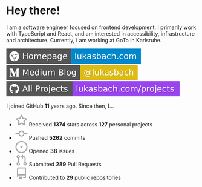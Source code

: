 # Hey there!

I am a software engineer focused on frontend development. I primarily work with TypeScript and React, and am interested in accessibility, infrastructure and architecture. Currently, I am working at GoTo in Karlsruhe.

[![Homepage](./icons/homepage.svg)](https://lukasbach.com)
[![Medium Blog](./icons/medium.svg)](https://medium.com/@lukasbach)
[![My Projects](./icons/projects.svg)](https://lukasbach.com/projects)

I joined GitHub **11** years ago. Since then, I...

- ![](./icons/star.svg) Received **1374** stars across **127** personal projects
- ![](./icons/commit.svg) Pushed **5262** commits
- ![](./icons/issues.svg) Opened **38** issues
- ![](./icons/pr.svg) Submitted **289** Pull Requests
- ![](./icons/repo.svg) Contributed to **29** public repositories
